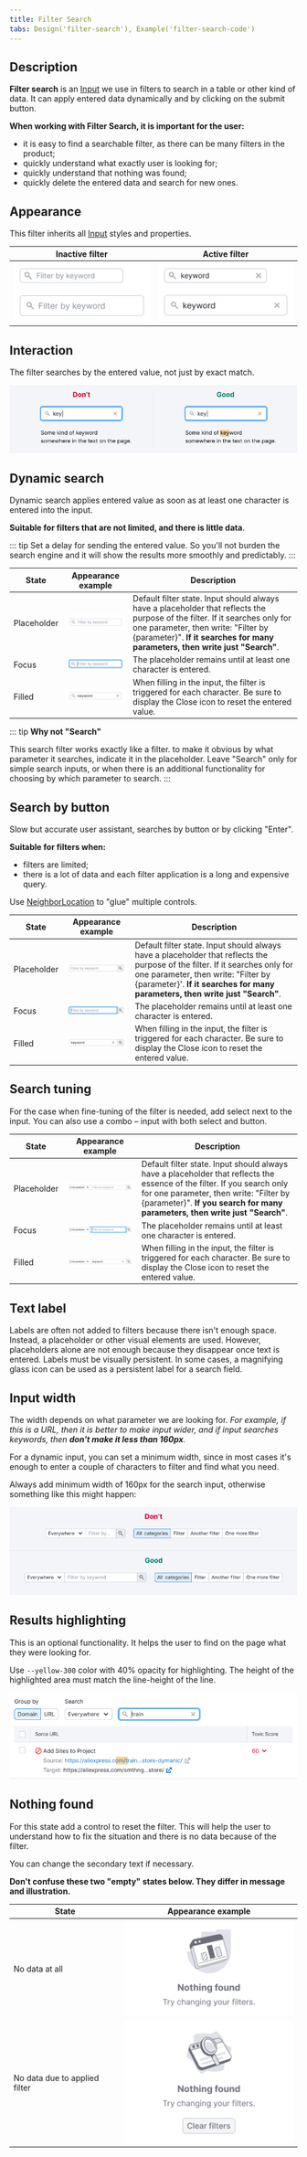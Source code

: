 ```yaml
---
title: Filter Search
tabs: Design('filter-search'), Example('filter-search-code')
---
```


## Description

**Filter search** is an [Input](/components/input/input) we use in filters to search in a table or other kind of data. It can apply entered data dynamically and by clicking on the submit button.

**When working with Filter Search, it is important for the user:**

- it is easy to find a searchable filter, as there can be many filters in the product;
- quickly understand what exactly user is looking for;
- quickly understand that nothing was found;
- quickly delete the entered data and search for new ones.

## Appearance

This filter inherits all [Input](/components/input/input) styles and properties.

| Inactive filter                                | Active filter                               |
| ---------------------------------------------- | ------------------------------------------- |
| ![](static/filters-default.png) | ![](static/filters-active.png) |

## Interaction

The filter searches by the entered value, not just by exact match.

![](static/search-results.png)

## Dynamic search

Dynamic search applies entered value as soon as at least one character is entered into the input.

**Suitable for filters that are not limited, and there is little data**.

::: tip
Set a delay for sending the entered value. So you'll not burden the search engine and it will show the results more smoothly and predictably.
:::

| State       | Appearance example                                 | Description                                                                                                                                                                                                                                        |
| ----------- | -------------------------------------------------- | -------------------------------------------------------------------------------------------------------------------------------------------------------------------------------------------------------------------------------------------------- |
| Placeholder | ![](static/placeholder.png) | Default filter state. Input should always have a placeholder that reflects the purpose of the filter. If it searches only for one parameter, then write: "Filter by {parameter}". **If it searches for many parameters, then write just "Search"**. |
| Focus       | ![](static/focus.png)             | The placeholder remains until at least one character is entered.                                                                                                                                                                                   |
| Filled      | ![](static/filled.png)           | When filling in the input, the filter is triggered for each character. Be sure to display the Close icon to reset the entered value.                                                                                                               |

::: tip
**Why not "Search"**

This search filter works exactly like a filter. to make it obvious by what parameter it searches, indicate it in the placeholder. Leave "Search" only for simple search inputs, or when there is an additional functionality for choosing by which parameter to search.
:::

## Search by button

Slow but accurate user assistant, searches by button or by clicking "Enter".

**Suitable for filters when:**

- filters are limited;
- there is a lot of data and each filter application is a long and expensive query.

Use [NeighborLocation](/utils/neighbor-location/neighbor-location) to "glue" multiple controls.

| State       | Appearance example                                        | Description                                                                                                                                                                                                                                        |
| ----------- | --------------------------------------------------------- | -------------------------------------------------------------------------------------------------------------------------------------------------------------------------------------------------------------------------------------------------- |
| Placeholder | ![](static/placeholder-button.png) | Default filter state. Input should always have a placeholder that reflects the purpose of the filter. If it searches only for one parameter, then write: "Filter by {parameter}'. **If it searches for many parameters, then write just "Search"**. |
| Focus       | ![](static/focus-button.png)             | The placeholder remains until at least one character is entered.                                                                                                                                                                                   |
| Filled      | ![](static/filled-button.png)           | When filling in the input, the filter is triggered for each character. Be sure to display the Close icon to reset the entered value.                                                                                                               |

## Search tuning

For the case when fine-tuning of the filter is needed, add select next to the input. You can also use a combo – input with both select and button.

| State       | Appearance example                                        | Description                                                                                                                                                                                                                                      |
| ----------- | --------------------------------------------------------- | ------------------------------------------------------------------------------------------------------------------------------------------------------------------------------------------------------------------------------------------------ |
| Placeholder | ![](static/placeholder-select.png) | Default filter state. Input should always have a placeholder that reflects the essence of the filter. If you search only for one parameter, then write: "Filter by {parameter}". **If you search for many parameters, then write just "Search"**. |
| Focus       | ![](static/focus-select.png)             | The placeholder remains until at least one character is entered.                                                                                                                                                                                 |
| Filled      | ![](static/filled-select.png)           | When filling in the input, the filter is triggered for each character. Be sure to display the Close icon to reset the entered value.                                                                                                             |

## Text label

Labels are often not added to filters because there isn't enough space. Instead, a placeholder or other visual elements are used. However, placeholders alone are not enough because they disappear once text is entered. Labels must be visually persistent. In some cases, a magnifying glass icon can be used as a persistent label for a search field.

## Input width

The width depends on what parameter we are looking for. _For example, if this is a URL, then it is better to make input wider, and if input searches keywords, then **don't make it less than 160px**._

For a dynamic input, you can set a minimum width, since in most cases it's enough to enter a couple of characters to filter and find what you need.

Always add minimum width of 160px for the search input, otherwise something like this might happen:

![](static/filter-search-yes-no.png)

## Results highlighting

This is an optional functionality. It helps the user to find on the page what they were looking for.

Use `--yellow-300` color with 40% opacity for highlighting. The height of the highlighted area must match the line-height of the line.

![](static/highlighting.png)

## Nothing found

For this state add a control to reset the filter. This will help the user to understand how to fix the situation and there is no data because of the filter.

You can change the secondary text if necessary.

**Don't confuse these two "empty" states below. They differ in message and illustration.**

| State                         | Appearance example            |
| ----------------------------- | ----------------------------- |
| No data at all                | ![](static/empty-no-data.png) |
| No data due to applied filter | ![](static/empty-filter.png)  |

